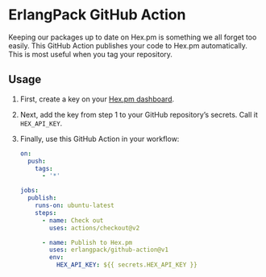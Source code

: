 # ErlangPack GitHub Action

Keeping our packages up to date on Hex.pm is something we all forget too easily. This GitHub Action publishes your code
to Hex.pm automatically. This is most useful when you tag your repository.

## Usage

1. First, create a key on your [Hex.pm dashboard](https://hex.pm/dashboard/keys).
   
2. Next, add the key from step 1 to your GitHub repository’s secrets. Call it `HEX_API_KEY`.
   
3. Finally, use this GitHub Action in your workflow:

    ```yaml
    on:
      push:
        tags:
          - '*'

    jobs:
      publish:
        runs-on: ubuntu-latest
        steps:
          - name: Check out
            uses: actions/checkout@v2

          - name: Publish to Hex.pm
            uses: erlangpack/github-action@v1
            env:
              HEX_API_KEY: ${{ secrets.HEX_API_KEY }}
    ```
